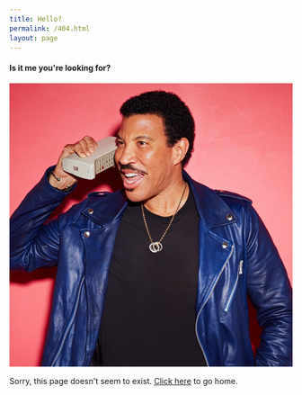 ```yaml
---
title: Hello?
permalink: /404.html
layout: page
---
```

#### Is it me you're looking for?
<img src="/images/404.jpg" alt="Lionel Richie on a telephone" />

Sorry, this page doesn't seem to exist. [Click here](/) to go home. 